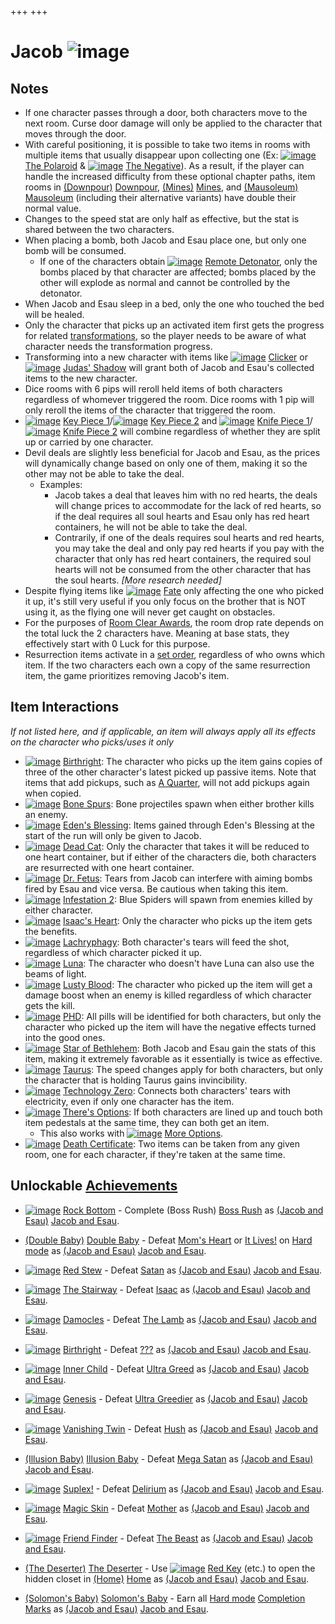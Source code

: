 +++
+++

 # Jacob ![image](/image/Jacob.png) 

Notes
-------


* If one character passes through a door, both characters move to the next room. Curse door damage will only be applied to the character that moves through the door.
* With careful positioning, it is possible to take two items in rooms with multiple items that usually disappear upon collecting one (Ex: [![image](/image/The_Polaroid.png)](/wiki/The_Polaroid "The Polaroid") [The Polaroid](/wiki/The_Polaroid "The Polaroid") & [![image](/image/The_Negative.png)](/wiki/The_Negative "The Negative") [The Negative](/wiki/The_Negative "The Negative")). As a result, if the player can handle the increased difficulty from these optional chapter paths, item rooms in [(Downpour)](/wiki/Downpour "Downpour") [Downpour](/wiki/Downpour "Downpour"), [(Mines)](/wiki/Mines "Mines") [Mines](/wiki/Mines "Mines"), and [(Mausoleum)](/wiki/Mausoleum "Mausoleum") [Mausoleum](/wiki/Mausoleum "Mausoleum") (including their alternative variants) have double their normal value.
* Changes to the speed stat are only half as effective, but the stat is shared between the two characters.
* When placing a bomb, both Jacob and Esau place one, but only one bomb will be consumed.
	+ If one of the characters obtain [![image](/image/Remote_Detonator.png)](/wiki/Remote_Detonator "Remote Detonator") [Remote Detonator](/wiki/Remote_Detonator "Remote Detonator"), only the bombs placed by that character are affected; bombs placed by the other will explode as normal and cannot be controlled by the detonator.
* When Jacob and Esau sleep in a bed, only the one who touched the bed will be healed.
* Only the character that picks up an activated item first gets the progress for related [transformations](/wiki/Transformations "Transformations"), so the player needs to be aware of what character needs the transformation progress.
* Transforming into a new character with items like [![image](/image/Clicker.png)](/wiki/Clicker "Clicker") [Clicker](/wiki/Clicker "Clicker") or [![image](/image/Judas%27_Shadow.png)](/wiki/Judas%27_Shadow "Judas' Shadow") [Judas' Shadow](/wiki/Judas%27_Shadow "Judas' Shadow") will grant both of Jacob and Esau's collected items to the new character.
* Dice rooms with 6 pips will reroll held items of both characters regardless of whomever triggered the room. Dice rooms with 1 pip will only reroll the items of the character that triggered the room.
* [![image](/image/Key_Piece_1.png)](/wiki/Key_Piece_1 "Key Piece 1") [Key Piece 1](/wiki/Key_Piece_1 "Key Piece 1")/[![image](/image/Key_Piece_2.png)](/wiki/Key_Piece_2 "Key Piece 2") [Key Piece 2](/wiki/Key_Piece_2 "Key Piece 2") and [![image](/image/Knife_Piece_1.png)](/wiki/Knife_Piece_1 "Knife Piece 1") [Knife Piece 1](/wiki/Knife_Piece_1 "Knife Piece 1")/[![image](/image/Knife_Piece_2.png)](/wiki/Knife_Piece_2 "Knife Piece 2") [Knife Piece 2](/wiki/Knife_Piece_2 "Knife Piece 2") will combine regardless of whether they are split up or carried by one character.
* Devil deals are slightly less beneficial for Jacob and Esau, as the prices will dynamically change based on only one of them, making it so the other may not be able to take the deal.
	+ Examples:
		- Jacob takes a deal that leaves him with no red hearts, the deals will change prices to accommodate for the lack of red hearts, so if the deal requires all soul hearts and Esau only has red heart containers, he will not be able to take the deal.
		- Contrarily, if one of the deals requires soul hearts and red hearts, you may take the deal and only pay red hearts if you pay with the character that only has red heart containers, the required soul hearts will not be consumed from the other character that has the soul hearts. *[More research needed]*
* Despite flying items like [![image](/image/Fate.png)](/wiki/Fate "Fate") [Fate](/wiki/Fate "Fate") only affecting the one who picked it up, it's still very useful if you only focus on the brother that is NOT using it, as the flying one will never get caught on obstacles.
* For the purposes of [Room Clear Awards](/wiki/Room_Clear_Awards "Room Clear Awards"), the room drop rate depends on the total luck the 2 characters have. Meaning at base stats, they effectively start with 0 Luck for this purpose.
* Resurrection items activate in a [set order](/wiki/Category:Revival_items "Category:Revival items"), regardless of who owns which item. If the two characters each own a copy of the same resurrection item, the game prioritizes removing Jacob's item.


Item Interactions
-------------------


*If not listed here, and if applicable, an item will always apply all its effects on the character who picks/uses it only*



* [![image](/image/Birthright.png)](/wiki/Birthright "Birthright") [Birthright](/wiki/Birthright "Birthright"): The character who picks up the item gains copies of three of the other character's latest picked up passive items. Note that items that add pickups, such as [A Quarter](/wiki/A_Quarter "A Quarter"), will not add pickups again when copied.
* [![image](/image/Bone_Spurs.png)](/wiki/Bone_Spurs "Bone Spurs") [Bone Spurs](/wiki/Bone_Spurs "Bone Spurs"): Bone projectiles spawn when either brother kills an enemy.
* [![image](/image/Eden%27s_Blessing.png)](/wiki/Eden%27s_Blessing "Eden's Blessing") [Eden's Blessing](/wiki/Eden%27s_Blessing "Eden's Blessing"): Items gained through Eden's Blessing at the start of the run will only be given to Jacob.
* [![image](/image/Dead_Cat.png)](/wiki/Dead_Cat "Dead Cat") [Dead Cat](/wiki/Dead_Cat "Dead Cat"): Only the character that takes it will be reduced to one heart container, but if either of the characters die, both characters are resurrected with one heart container.
* [![image](/image/Dr._Fetus.png)](/wiki/Dr._Fetus "Dr. Fetus") [Dr. Fetus](/wiki/Dr._Fetus "Dr. Fetus"): Tears from Jacob can interfere with aiming bombs fired by Esau and vice versa. Be cautious when taking this item.
* [![image](/image/Infestation_2.png)](/wiki/Infestation_2 "Infestation 2") [Infestation 2](/wiki/Infestation_2 "Infestation 2"): Blue Spiders will spawn from enemies killed by either character.
* [![image](/image/Isaac%27s_Heart.png)](/wiki/Isaac%27s_Heart "Isaac's Heart") [Isaac's Heart](/wiki/Isaac%27s_Heart "Isaac's Heart"): Only the character who picks up the item gets the benefits.
* [![image](/image/Lachryphagy.png)](/wiki/Lachryphagy "Lachryphagy") [Lachryphagy](/wiki/Lachryphagy "Lachryphagy"): Both character's tears will feed the shot, regardless of which character picked it up.
* [![image](/image/Luna.png)](/wiki/Luna "Luna") [Luna](/wiki/Luna "Luna"): The character who doesn't have Luna can also use the beams of light.
* [![image](/image/Lusty_Blood.png)](/wiki/Lusty_Blood "Lusty Blood") [Lusty Blood](/wiki/Lusty_Blood "Lusty Blood"): The character who picked up the item will get a damage boost when an enemy is killed regardless of which character gets the kill.
* [![image](/image/PHD.png)](/wiki/PHD "PHD") [PHD](/wiki/PHD "PHD"): All pills will be identified for both characters, but only the character who picked up the item will have the negative effects turned into the good ones.
* [![image](/image/Star_of_Bethlehem.png)](/wiki/Star_of_Bethlehem "Star of Bethlehem") [Star of Bethlehem](/wiki/Star_of_Bethlehem "Star of Bethlehem"): Both Jacob and Esau gain the stats of this item, making it extremely favorable as it essentially is twice as effective.
* [![image](/image/Taurus.png)](/wiki/Taurus "Taurus") [Taurus](/wiki/Taurus "Taurus"): The speed changes apply for both characters, but only the character that is holding Taurus gains invincibility.
* [![image](/image/Technology_Zero.png)](/wiki/Technology_Zero "Technology Zero") [Technology Zero](/wiki/Technology_Zero "Technology Zero"): Connects both characters' tears with electricity, even if only one character has the item.
* [![image](/image/There%27s_Options.png)](/wiki/There%27s_Options "There's Options") [There's Options](/wiki/There%27s_Options "There's Options"): If both characters are lined up and touch both item pedestals at the same time, they can both get an item.
	+ This also works with [![image](/image/More_Options.png)](/wiki/More_Options "More Options") [More Options](/wiki/More_Options "More Options").
* [![image](/image/Death_Certificate.png)](/wiki/Death_Certificate "Death Certificate") [Death Certificate](/wiki/Death_Certificate "Death Certificate"): Two items can be taken from any given room, one for each character, if they're taken at the same time.


Unlockable [Achievements](/wiki/Achievements "Achievements")
--------------------------------------------------------------


* [![image](/image/Rock_Bottom.png)](/wiki/Rock_Bottom "Rock Bottom")  [Rock Bottom](/wiki/Rock_Bottom "Rock Bottom") - Complete (Boss Rush) [Boss Rush](/wiki/Boss_Rush "Boss Rush") as  [(Jacob and Esau)](/wiki/Jacob_and_Esau "Jacob and Esau") [Jacob and Esau](/wiki/Jacob_and_Esau "Jacob and Esau").


* [(Double Baby)](/wiki/Co-op#Repentance_babies "Double Baby")  [Double Baby](/wiki/Co-op#Repentance_babies "Co-op") - Defeat [Mom's Heart](/wiki/Mom%27s_Heart "Mom's Heart") or [It Lives!](/wiki/It_Lives! "It Lives!") on [Hard mode](/wiki/Hard_mode "Hard mode") as  [(Jacob and Esau)](/wiki/Jacob_and_Esau "Jacob and Esau") [Jacob and Esau](/wiki/Jacob_and_Esau "Jacob and Esau").


* [![image](/image/Red_Stew.png)](/wiki/Red_Stew "Red Stew")  [Red Stew](/wiki/Red_Stew "Red Stew") - Defeat [Satan](/wiki/Satan "Satan") as  [(Jacob and Esau)](/wiki/Jacob_and_Esau "Jacob and Esau") [Jacob and Esau](/wiki/Jacob_and_Esau "Jacob and Esau").


* [![image](/image/The_Stairway.png)](/wiki/The_Stairway "The Stairway")  [The Stairway](/wiki/The_Stairway "The Stairway") - Defeat [Isaac](/wiki/Isaac_(Boss) "Isaac (Boss)") as  [(Jacob and Esau)](/wiki/Jacob_and_Esau "Jacob and Esau") [Jacob and Esau](/wiki/Jacob_and_Esau "Jacob and Esau").


* [![image](/image/Damocles.png)](/wiki/Damocles "Damocles")  [Damocles](/wiki/Damocles "Damocles") - Defeat [The Lamb](/wiki/The_Lamb "The Lamb") as  [(Jacob and Esau)](/wiki/Jacob_and_Esau "Jacob and Esau") [Jacob and Esau](/wiki/Jacob_and_Esau "Jacob and Esau").


* [![image](/image/Birthright.png)](/wiki/Birthright "Birthright")  [Birthright](/wiki/Birthright "Birthright") - Defeat [???](/wiki/%3F%3F%3F_(Boss) "??? (Boss)") as  [(Jacob and Esau)](/wiki/Jacob_and_Esau "Jacob and Esau") [Jacob and Esau](/wiki/Jacob_and_Esau "Jacob and Esau").


* [![image](/image/Inner_Child.png)](/wiki/Inner_Child "Inner Child")  [Inner Child](/wiki/Inner_Child "Inner Child") - Defeat [Ultra Greed](/wiki/Ultra_Greed "Ultra Greed") as  [(Jacob and Esau)](/wiki/Jacob_and_Esau "Jacob and Esau") [Jacob and Esau](/wiki/Jacob_and_Esau "Jacob and Esau").


* [![image](/image/Genesis.png)](/wiki/Genesis "Genesis")  [Genesis](/wiki/Genesis "Genesis") - Defeat [Ultra Greedier](/wiki/Ultra_Greedier "Ultra Greedier") as  [(Jacob and Esau)](/wiki/Jacob_and_Esau "Jacob and Esau") [Jacob and Esau](/wiki/Jacob_and_Esau "Jacob and Esau").


* [![image](/image/Vanishing_Twin.png)](/wiki/Vanishing_Twin "Vanishing Twin")  [Vanishing Twin](/wiki/Vanishing_Twin "Vanishing Twin") - Defeat [Hush](/wiki/Hush "Hush") as  [(Jacob and Esau)](/wiki/Jacob_and_Esau "Jacob and Esau") [Jacob and Esau](/wiki/Jacob_and_Esau "Jacob and Esau").


* [(Illusion Baby)](/wiki/Co-op#Repentance_babies "Illusion Baby")  [Illusion Baby](/wiki/Co-op#Repentance_babies "Co-op") - Defeat [Mega Satan](/wiki/Mega_Satan "Mega Satan") as  [(Jacob and Esau)](/wiki/Jacob_and_Esau "Jacob and Esau") [Jacob and Esau](/wiki/Jacob_and_Esau "Jacob and Esau").


* [![image](/image/Suplex!.png)](/wiki/Suplex! "Suplex!")  [Suplex!](/wiki/Suplex! "Suplex!") - Defeat [Delirium](/wiki/Delirium "Delirium") as  [(Jacob and Esau)](/wiki/Jacob_and_Esau "Jacob and Esau") [Jacob and Esau](/wiki/Jacob_and_Esau "Jacob and Esau").


* [![image](/image/Magic_Skin.png)](/wiki/Magic_Skin "Magic Skin")  [Magic Skin](/wiki/Magic_Skin "Magic Skin") - Defeat [Mother](/wiki/Mother "Mother") as  [(Jacob and Esau)](/wiki/Jacob_and_Esau "Jacob and Esau") [Jacob and Esau](/wiki/Jacob_and_Esau "Jacob and Esau").


* [![image](/image/Friend_Finder.png)](/wiki/Friend_Finder "Friend Finder")  [Friend Finder](/wiki/Friend_Finder "Friend Finder") - Defeat [The Beast](/wiki/The_Beast "The Beast") as  [(Jacob and Esau)](/wiki/Jacob_and_Esau "Jacob and Esau") [Jacob and Esau](/wiki/Jacob_and_Esau "Jacob and Esau").


* [(The Deserter)](/wiki/Tainted_Jacob "The Deserter")  [The Deserter](/wiki/Tainted_Jacob "Tainted Jacob") - Use [![image](/image/Red_Key.png)](/wiki/Red_Key "Red Key") [Red Key](/wiki/Red_Key "Red Key") (etc.) to open the hidden closet in [(Home)](/wiki/Home "Home") [Home](/wiki/Home "Home") as  [(Jacob and Esau)](/wiki/Jacob_and_Esau "Jacob and Esau") [Jacob and Esau](/wiki/Jacob_and_Esau "Jacob and Esau").


* [(Solomon's Baby)](/wiki/Co-op#Repentance_babies "Solomon's Baby")  [Solomon's Baby](/wiki/Co-op#Repentance_babies "Co-op") - Earn all [Hard mode](/wiki/Hard_mode "Hard mode") [Completion Marks](/wiki/Completion_Mark "Completion Mark") as  [(Jacob and Esau)](/wiki/Jacob_and_Esau "Jacob and Esau") [Jacob and Esau](/wiki/Jacob_and_Esau "Jacob and Esau").

